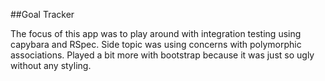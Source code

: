 ##Goal Tracker

The focus of this app was to play around with integration testing using capybara and RSpec.  Side topic was using concerns with polymorphic associations.  Played a bit more with bootstrap because it was just so ugly without any styling.